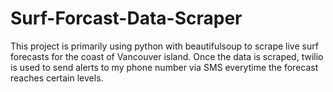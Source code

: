 # Surf-Forcast-Data-Scraper
This project is primarily using python with beautifulsoup to scrape live surf forecasts for the coast of Vancouver island. Once the data is scraped,
twilio is used to send alerts to my phone number via SMS everytime the forecast reaches certain levels.
